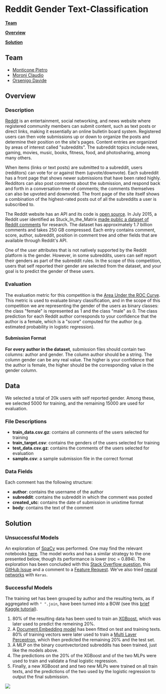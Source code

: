 # Reddit Gender Text-Classification

[**Team**](#team)

[**Overview**](#overview)

[**Solution**](#solution)

## Team

* [Monticone Pietro](https://github.com/pitmonticone)
* [Moroni Claudio](https://github.com/claudio20497)
* [Orsenigo Davide](https://github.com/dadorse)

## Overview 

### Description

[Reddit](http://www.reddit.com/) is an entertainment, social networking, and news website where registered community members can submit content, such as text posts or direct links, making it essentially an online bulletin board system. Registered users can then vote submissions up or down to organize the posts and determine their position on the site's pages. Content entries are organized by areas of interest called "subreddits". The subreddit topics include news, gaming, movies, music, books, fitness, food, and photosharing, among many others.

When items (links or text posts) are submitted to a subreddit, users (redditors) can vote for or against them (upvote/downvote). Each subreddit has a front page that shows newer submissions that have been rated highly. Redditors can also post comments about the submission, and respond back and forth in a conversation-tree of comments; the comments themselves can also be upvoted and downvoted. The front page of the site itself shows a combination of the highest-rated posts out of all the subreddits a user is subscribed to.

The Reddit website has an API and its code is [open source](https://github.com/reddit/reddit/#apis). In July 2015, a Reddit user identified as Stuck_In_the_Matrix [made public a dataset of Reddit comments](https://www.reddit.com/r/datasets/comments/3bxlg7/i_have_every_publicly_available_reddit_comment) for research. The dataset has approximately 1.7 billion comments and takes 250 GB compressed. Each entry contains comment, score, author, subreddit, position in comment tree and other fields that are available through Reddit's API.

One of the user attributes that is not natively supported by the Reddit platform is the gender. However, in some subreddits, users can self report their genders as part of the subreddit rules. In the scope of this competition, users that self reported their gender are selected from the dataset, and your goal is to predict the gender of these users.

### Evaluation 

The evaluation metric for this competition is the [Area Under the ROC Curve](https://en.wikipedia.org/wiki/Receiver_operating_characteristic). This metric is used to evaluate binary classification, and in the scope of this competition we are representing the gender of the users as binary classes: the class "female" is represented as 1 and the class "male" as 0. The class prediction for each Reddit author corresponds to your confidence that the author is a female, which is a "score" computed for the author (e.g. estimated probability in logistic regression).

#### Submission Format

**For every author in the dataset**, submission files should contain two columns: author and gender. The column author should be a string. The column gender can be any real value. The higher is your confidence that the author is female, the higher should be the corresponding value in the gender column.

## Data 

We selected a total of 20k users with self reported gender. Among these, we selected 5000 for training, and the remaining 15000 are used for evaluation. 

### File Descriptions

* **train_data.csv.gz**: contains all comments of the users selected for training
* **train_target.csv**: contains the genders of the users selected for training
* **test_data.csv.gz**: contains the comments of the users selected for evaluation
* **sample.csv**: a sample submission file in the correct format

### Data Fields

Each comment has the following structure:

* **author**: contains the username of the author
* **subreddit**: contains the subreddit in which the comment was posted
* **created_utc**: contains the date of submission in unixtime format
* **body**: contains the text of the comment

## Solution 

### Unsuccessful Models

An exploration of [SpaCy](https://github.com/explosion/spaCy) was performed. One may find the relevant notebooks [here](https://github.com/InPhyT/DataMiningChallange/tree/master/unsuccessful-models/spaCy). The model works and has a similar strategy to the one presented below, though its performance is lower (roc = 0.894). The exploration has been concluded with this [Stack Overflow question](https://stackoverflow.com/questions/60821793/text-classification-with-spacy-going-beyond-the-basics-to-improve-performance), this [GitHub Issue](https://github.com/explosion/spaCy/issues/5224) and a comment to a [Feature Request](https://github.com/explosion/spaCy/issues/2253#issuecomment-605502320). 
We've also tried [neural networks](https://github.com/InPhyT/DataMiningChallange/tree/master/unsuccessful-models/keras-neural-networks) with `Keras`.

### Successful Models

The training set has been grouped by author and the resulting texts, as if aggregated with `" ".join`, have been turned into a BOW (see this [brief Kaggle tutorial](https://www.kaggle.com/matleonard/text-classification#Bag-of-Words)). 

1. 80% of the resulting data has been used to train an [XGBoost](https://www.kaggle.com/alexisbcook/xgboost), which was later used to predict the remeining 20%.  
2. A [Document Embedding model](https://medium.com/wisio/a-gentle-introduction-to-doc2vec-db3e8c0cce5e) has been fitted on test and training texts. 80% of training vectors were later used to train a [Multi Layer Perceptron](https://scikit-learn.org/stable/modules/generated/sklearn.neural_network.MLPClassifier.html), which then predicted the remaining 20% and the test set.
3. A MLP on the binary countvectorized subreddits has been trained, just like the models above. 
4. The predictions on the 20% of the XGBoost and of the two MLPs were used to train and validate a final logistic regression.  
5. Finally, a new XGBoost and and two new MLPs were trained on all train texts, and the predictions of the two used by the logistic regression to output the final submission.  

![](https://github.com/InPhyT/DataMiningChallange/blob/master/images/flow-chart.png)
